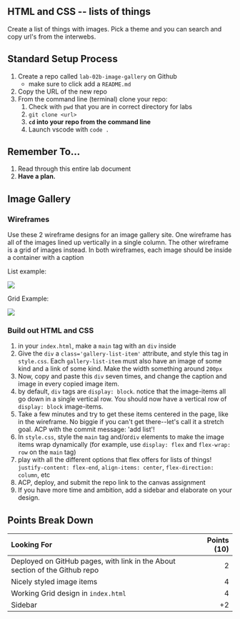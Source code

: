 ## HTML and CSS -- lists of things

Create a list of things with images. Pick a theme and you can search and copy url's from the interwebs.

## Standard Setup Process

1. Create a repo called `lab-02b-image-gallery` on Github
    - make sure to click add a `README.md`
1. Copy the URL of the new repo
1. From the command line (terminal) clone your repo:
    1. Check with `pwd` that you are in correct directory for labs
    1. `git clone <url>`
    1. **`cd` into your repo from the command line**
    1. Launch vscode with `code .`

## Remember To...

1. Read through this entire lab document
1. **Have a plan.** 

## Image Gallery

### **Wireframes**

Use these 2 wireframe designs for an image gallery site. One wireframe has all of the images lined up vertically in a single column. The other wireframe is a grid of images instead. In both wireframes, each image should be inside a container with a caption

List example:

![](./list.png)

Grid Example:

![](./grid.png)



### Build out HTML and CSS

1) in your `index.html`, make a `main` tag with an `div` inside
1) Give the `div` a `class='gallery-list-item'` attribute, and style this tag in `style.css`. Each `gallery-list-item` must also have an image of some kind and a link of some kind. Make the width something around `200px`
1) Now, copy and paste this `div` seven times, and change the caption and image in every copied image item.
1) by default, `div` tags are `display: block`. notice that the image-items all go down in a  single vertical row. You should now have a vertical row of `display: block` image-items.
1) Take a few minutes and try to get these items centered in the page, like in the wireframe. No biggie if you can't get there--let's call it a stretch goal. ACP with the commit message: 'add list'!
1) In `style.css`, style the `main` tag and/or`div` elements to make the image items wrap dynamically (for example, use `display: flex` and `flex-wrap: row` on the `main` tag)
1) play with all the different options that flex offers for lists of things! `justify-content: flex-end`, `align-items: center`, `flex-direction: column`, etc
1) ACP, deploy, and submit the repo link to the canvas assignment
1) If you have more time and ambition, add a sidebar and elaborate on your design.

## Points Break Down

Looking For | Points (10)
:--|--:
Deployed on GitHub pages, with link in the About section of the Github repo | 2
Nicely styled image items | 4
Working Grid design in `index.html` | 4
Sidebar | +2